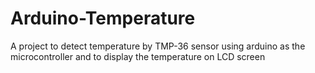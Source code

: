 # Arduino-Temperature
A project to detect temperature by TMP-36 sensor using arduino as the microcontroller and to display the temperature on LCD screen
